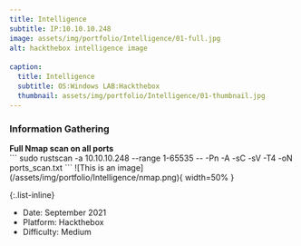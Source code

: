 ```yaml
---
title: Intelligence
subtitle: IP:10.10.10.248
image: assets/img/portfolio/Intelligence/01-full.jpg
alt: hackthebox intelligence image

caption:
  title: Intelligence
  subtitle: OS:Windows LAB:Hackthebox
  thumbnail: assets/img/portfolio/Intelligence/01-thumbnail.jpg
---
```

### Information Gathering


<div align="left" style="font-weight: bold;"> Full Nmap scan on all ports </div>
```
sudo rustscan -a 10.10.10.248 --range 1-65535 -- -Pn -A -sC -sV -T4 -oN ports_scan.txt
```
![This is an image](/assets/img/portfolio/Intelligence/nmap.png){ width=50% }

{:.list-inline}
- Date: September 2021
- Platform: Hackthebox
- Difficulty: Medium

